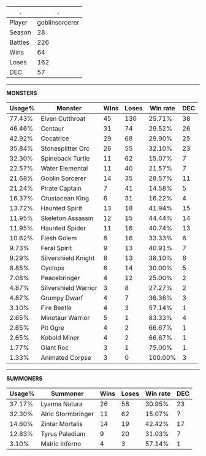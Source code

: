 .|.
|-|-
Player|goblinsorcerer
Season|28
Battles|226
Wins|64
Loses|162
DEC|57

---
**MONSTERS**

Usage%|Monster|Wins|Loses|Win rate|DEC|
-|-|-|-|-|-|
77.43%|Elven Cutthroat|45|130|25.71%|38|
46.46%|Centaur|31|74|29.52%|26|
42.92%|Cocatrice|29|68|29.90%|25|
35.84%|Stonesplitter Orc|26|55|32.10%|23|
32.30%|Spineback Turtle|11|62|15.07%|7|
22.57%|Water Elemental|11|40|21.57%|7|
21.68%|Goblin Sorcerer|14|35|28.57%|11|
21.24%|Pirate Captain|7|41|14.58%|5|
16.37%|Crustacean King|6|31|16.22%|4|
13.72%|Haunted Spirit|13|18|41.94%|15|
11.95%|Skeleton Assassin|12|15|44.44%|14|
11.95%|Haunted Spider|11|16|40.74%|13|
10.62%|Flesh Golem|8|16|33.33%|6|
9.73%|Feral Spirit|9|13|40.91%|7|
9.29%|Silvershield Knight|8|13|38.10%|6|
8.85%|Cyclops|6|14|30.00%|5|
7.08%|Peacebringer|4|12|25.00%|2|
4.87%|Silvershield Warrior|3|8|27.27%|2|
4.87%|Grumpy Dwarf|4|7|36.36%|3|
3.10%|Fire Beetle|4|3|57.14%|1|
2.65%|Minotaur Warrior|5|1|83.33%|4|
2.65%|Pit Ogre|4|2|66.67%|1|
2.65%|Kobold Miner|4|2|66.67%|1|
1.77%|Giant Roc|3|1|75.00%|1|
1.33%|Animated Corpse|3|0|100.00%|3|

---
**SUMMONERS**

Usage%|Summoner|Wins|Loses|Win rate|DEC|
-|-|-|-|-|-|
37.17%|Lyanna Natura|26|58|30.95%|23|
32.30%|Alric Stormbringer|11|62|15.07%|7|
14.60%|Zintar Mortalis|14|19|42.42%|17|
12.83%|Tyrus Paladium|9|20|31.03%|7|
3.10%|Malric Inferno|4|3|57.14%|1|
